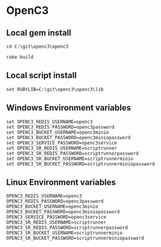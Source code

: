 # OpenC3

## Local gem install

`cd C:\git\openc3\openc3`

`rake build`

## Local script install

`set RUBYLIB=C:\git\openc3\openc3\lib`

## Windows Environment variables

```
set OPENC3_REDIS_USERNAME=openc3
set OPENC3_REDIS_PASSWORD=openc3password
set OPENC3_BUCKET_USERNAME=openc3minio
set OPENC3_BUCKET_PASSWORD=openc3miniopassword
set OPENC3_SERVICE_PASSWORD=openc3service
set OPENC3_SR_REDIS_USERNAME=scriptrunner
set OPENC3_SR_REDIS_PASSWORD=scriptrunnerpassword
set OPENC3_SR_BUCKET_USERNAME=scriptrunnerminio
set OPENC3_SR_BUCKET_PASSWORD=scriptrunnerminiopassword
```

## Linux Environment variables

```
OPENC3_REDIS_USERNAME=openc3
OPENC3_REDIS_PASSWORD=openc3password
OPENC3_BUCKET_USERNAME=openc3minio
OPENC3_BUCKET_PASSWORD=openc3miniopassword
OPENC3_SERVICE_PASSWORD=openc3service
OPENC3_SR_REDIS_USERNAME=scriptrunner
OPENC3_SR_REDIS_PASSWORD=scriptrunnerpassword
OPENC3_SR_BUCKET_USERNAME=scriptrunnerminio
OPENC3_SR_BUCKET_PASSWORD=scriptrunnerminiopassword
```
